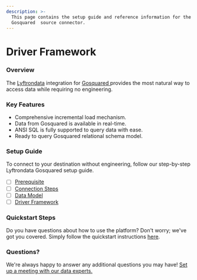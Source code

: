 ```yaml
---
description: >-
  This page contains the setup guide and reference information for the
  Gosquared  source connector.
---
```


# Driver Framework

### Overview

The [Lyftrondata](https://www.lyftrondata.com/) integration for [Gosquared ](../../gosquared-/driver-framework/None/)provides the most natural way to access data while requiring no engineering.

### Key Features

* Comprehensive incremental load mechanism.
* Data from Gosquared is available in real-time.
* ANSI SQL is fully supported to query data with ease.
* Ready to query Gosquared relational schema model.

### Setup Guide

To connect to your destination without engineering, follow our step-by-step Lyftrondata Gosquared setup guide.

* [ ] [Prerequisite](../prerequisite.md)
* [ ] [Connection Steps](../connection-steps.md)
* [ ] [Data Model](../data-model/erd.md)
* [ ] [Driver Framework](./)

### Quickstart Steps

Do you have questions about how to use the platform? Don't worry; we've got you covered. Simply follow the quickstart instructions [here](./).

### Questions? <a href="#questions" id="questions"></a>

We're always happy to answer any additional questions you may have! [Set up a meeting with our data experts.](https://www.lyftrondata.com/book-a-meeting/)
